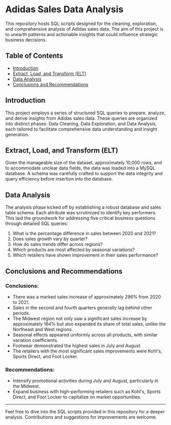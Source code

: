# Adidas Sales Data Analysis

This repository hosts SQL scripts designed for the cleaning, exploration, and comprehensive analysis of Adidas sales data. The aim of this project is to unearth patterns and actionable insights that could influence strategic business decisions.

## Table of Contents
- [Introduction](#introduction)
- [Extract, Load, and Transform (ELT)](#extract-load-and-transform-elt)
- [Data Analysis](#data-analysis)
- [Conclusions and Recommendations](#conclusions-and-recommendations)

## Introduction

This project employs a series of structured SQL queries to prepare, analyze, and derive insights from Adidas sales data. These queries are organized into distinct phases: Data Cleaning, Data Exploration, and Data Analysis, each tailored to facilitate comprehensive data understanding and insight generation.

## Extract, Load, and Transform (ELT)

Given the manageable size of the dataset, approximately 10,000 rows, and to accommodate unclear data fields, the data was loaded into a MySQL database. A schema was carefully crafted to support the data integrity and query efficiency before insertion into the database.

## Data Analysis

The analysis phase kicked off by establishing a robust database and sales table schema. Each attribute was scrutinized to identify key performers. This laid the groundwork for addressing five critical business questions through detailed SQL queries:
1. What is the percentage difference in sales between 2020 and 2021?
2. Does sales growth vary by quarter?
3. How do sales trends differ across regions?
4. Which products are most affected by seasonal variations?
5. Which retailers have shown improvement in their sales performance?

## Conclusions and Recommendations

### Conclusions:
- There was a marked sales increase of approximately 296% from 2020 to 2021.
- Sales in the second and fourth quarters generally lag behind other periods.
- The Midwest region not only saw a significant sales increase by approximately 164% but also expanded its share of total sales, unlike the Northeast and West regions.
- Seasonal effects appeared uniformly across all products, with similar variation coefficients.
- Footwear demonstrated the highest sales in July and August.
- The retailers with the most significant sales improvements were Kohl's, Sports Direct, and Foot Locker.

### Recommendations:
- Intensify promotional activities during July and August, particularly in the Midwest.
- Expand business with high-performing retailers such as Kohl's, Sports Direct, and Foot Locker to capitalize on market opportunities.

---

Feel free to dive into the SQL scripts provided in this repository for a deeper analysis. Contributions and suggestions for improvements are welcome.
